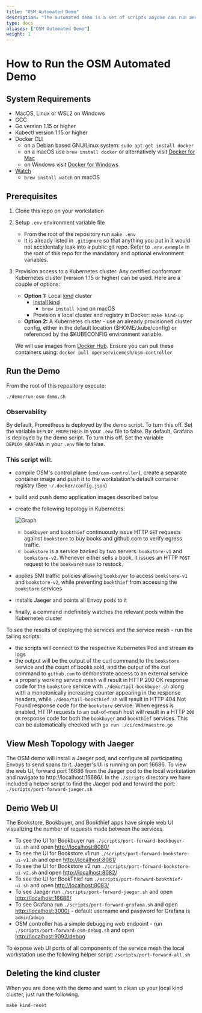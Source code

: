 ```yaml
---
title: "OSM Automated Demo"
description: "The automated demo is a set of scripts anyone can run and shows how OSM can manage, secure and provide observability for microservice environments."
type: docs
aliases: ["OSM Automated Demo"]
weight: 1
---
```


# How to Run the OSM Automated Demo

## System Requirements

- MacOS, Linux or WSL2 on Windows
- GCC
- Go version 1.15 or higher
- Kubectl version 1.15 or higher
- Docker CLI
  - on a Debian based GNU/Linux system: `sudo apt-get install docker`
  - on a macOS use `brew install docker` or alternatively visit [Docker for Mac](https://docs.docker.com/docker-for-mac/install/)
  - on Windows visit [Docker for Windows](https://docs.docker.com/docker-for-windows/install/)
- [Watch](http://www.linfo.org/watch.html)
  - `brew install watch` on macOS

## Prerequisites

1. Clone this repo on your workstation
2. Setup `.env` environment variable file
   - From the root of the repository run `make .env`
   - It is already listed in `.gitignore` so that anything you put in it would not accidentally leak into a public git repo. Refer to `.env.example` in the root of this repo for the mandatory and optional environment variables.
3. Provision access to a Kubernetes cluster. Any certified conformant Kubernetes cluster (version 1.15 or higher) can be used. Here are a couple of options:

   - **Option 1:** Local [kind](https://kind.sigs.k8s.io/) cluster
     - [Install kind](https://kind.sigs.k8s.io/docs/user/quick-start/#installation)
       - `brew install kind` on macOS
     - Provision a local cluster and registry in Docker: `make kind-up`
   - **Option 2:** A Kubernetes cluster - use an already provisioned cluster config, either in the default location ($HOME/.kube/config) or referenced by the $KUBECONFIG environment variable.

   We will use images from [Docker Hub](https://hub.docker.com/r/openservicemesh/osm-controller). Ensure you can pull these containers using: `docker pull openservicemesh/osm-controller`

## Run the Demo

From the root of this repository execute:

```shell
./demo/run-osm-demo.sh
```

### Observability

By default, Prometheus is deployed by the demo script. To turn this off. Set the variable `DEPLOY_PROMETHEUS` in your `.env` file to false.
By default, Grafana is deployed by the demo script. To turn this off. Set the variable `DEPLOY_GRAFANA` in your `.env` file to false.

### This script will:

- compile OSM's control plane (`cmd/osm-controller`), create a separate container image and push it to the workstation's default container registry (See `~/.docker/config.json`)
- build and push demo application images described below
- create the following topology in Kubernetes:

  ![Graph](graph.svg)

  - `bookbuyer` and `bookthief` continuously issue HTTP `GET` requests against `bookstore` to buy books and github.com to verify egress traffic.
  - `bookstore` is a service backed by two servers: `bookstore-v1` and `bookstore-v2`. Whenever either sells a book, it issues an HTTP `POST` request to the `bookwarehouse` to restock.

- applies SMI traffic policies allowing `bookbuyer` to access `bookstore-v1` and `bookstore-v2`, while preventing `bookthief` from accessing the `bookstore` services
- installs Jaeger and points all Envoy pods to it
- finally, a command indefinitely watches the relevant pods within the Kubernetes cluster

To see the results of deploying the services and the service mesh - run the tailing scripts:

- the scripts will connect to the respective Kubernetes Pod and stream its logs
- the output will be the output of the curl command to the `bookstore` service and the count of books sold, and the output of the curl command to `github.com` to demonstrate access to an external service
- a properly working service mesh will result in HTTP 200 OK response code for the `bookstore` service with `./demo/tail-bookbuyer.sh` along with a monotonically increasing counter appearing in the response headers, while `./demo/tail-bookthief.sh` will result in HTTP 404 Not Found response code for the `bookstore` service. When egress is enabled, HTTP requests to an out-of-mesh host will result in a HTTP `200 OK` response code for both the `bookbuyer` and `bookthief` services.
  This can be automatically checked with `go run ./ci/cmd/maestro.go`

## View Mesh Topology with Jaeger

The OSM demo will install a Jaeger pod, and configure all participating Envoys to send spans to it. Jaeger's UI is running on port 16686. To view the web UI, forward port 16686 from the Jaeger pod to the local workstation and navigate to http://localhost:16686/. In the `./scripts` directory we have included a helper script to find the Jaeger pod and forward the port: `./scripts/port-forward-jaeger.sh`

## Demo Web UI

The Bookstore, Bookbuyer, and Bookthief apps have simple web UI visualizing the number of requests made between the services.

- To see the UI for Bookbuyer run `./scripts/port-forward-bookbuyer-ui.sh` and open [http://localhost:8080/](http://localhost:8080/)
- To see the UI for Bookstore v1 run `./scripts/port-forward-bookstore-ui-v1.sh` and open [http://localhost:8081/](http://localhost:8081/)
- To see the UI for Bookstore v2 run `./scripts/port-forward-bookstore-ui-v2.sh` and open [http://localhost:8082/](http://localhost:8082/)
- To see the UI for BookThief run `./scripts/port-forward-bookthief-ui.sh` and open [http://localhost:8083/](http://localhost:8083/)
- To see Jaeger run `./scripts/port-forward-jaeger.sh` and open [http://localhost:16686/](http://localhost:16686/)
- To see Grafana run `./scripts/port-forward-grafana.sh` and open [http://localhost:3000/](http://localhost:3000/) - default username and password for Grafana is `admin`/`admin`
- OSM controller has a simple debugging web endpoint - run `./scripts/port-forward-osm-debug.sh` and open [http://localhost:9092/debug](http://localhost:9092/debug)

To expose web UI ports of all components of the service mesh the local workstation use the following helper script: `/scripts/port-forward-all.sh`

## Deleting the kind cluster

When you are done with the demo and want to clean up your local kind cluster, just run the following.

```shell
make kind-reset
```
